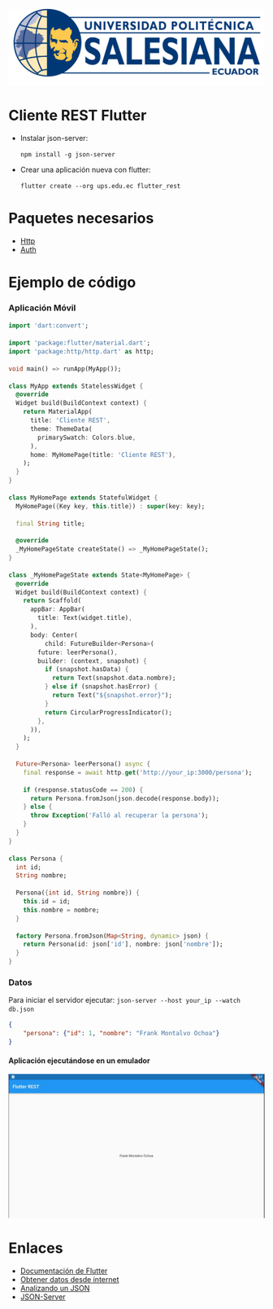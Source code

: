 <p align="center">
    <img src="resources/img/logo.png" />
</p>

# Cliente REST Flutter 

* Instalar json-server:

    `npm install -g json-server`

* Crear una aplicación nueva con flutter:

    `flutter create --org ups.edu.ec flutter_rest`

# Paquetes necesarios

- [Http](https://pub.dev/packages/http)
- [Auth](https://pub.dev/packages/firebase_auth)

# Ejemplo de código

### Aplicación Móvil 

```dart
import 'dart:convert';

import 'package:flutter/material.dart';
import 'package:http/http.dart' as http;

void main() => runApp(MyApp());

class MyApp extends StatelessWidget {
  @override
  Widget build(BuildContext context) {
    return MaterialApp(
      title: 'Cliente REST',
      theme: ThemeData(
        primarySwatch: Colors.blue,
      ),
      home: MyHomePage(title: 'Cliente REST'),
    );
  }
}

class MyHomePage extends StatefulWidget {
  MyHomePage({Key key, this.title}) : super(key: key);

  final String title;

  @override
  _MyHomePageState createState() => _MyHomePageState();
}

class _MyHomePageState extends State<MyHomePage> {
  @override
  Widget build(BuildContext context) {
    return Scaffold(
      appBar: AppBar(
        title: Text(widget.title),
      ),
      body: Center(
          child: FutureBuilder<Persona>(
        future: leerPersona(),
        builder: (context, snapshot) {
          if (snapshot.hasData) {
            return Text(snapshot.data.nombre);
          } else if (snapshot.hasError) {
            return Text("${snapshot.error}");
          }
          return CircularProgressIndicator();
        },
      )),
    );
  }

  Future<Persona> leerPersona() async {
    final response = await http.get('http://your_ip:3000/persona');

    if (response.statusCode == 200) {
      return Persona.fromJson(json.decode(response.body));
    } else {
      throw Exception('Falló al recuperar la persona');
    }
  }
}

class Persona {
  int id;
  String nombre;

  Persona({int id, String nombre}) {
    this.id = id;
    this.nombre = nombre;
  }

  factory Persona.fromJson(Map<String, dynamic> json) {
    return Persona(id: json['id'], nombre: json['nombre']);
  }
}
```

### Datos

Para iniciar el servidor ejecutar:  `json-server --host your_ip --watch db.json`

```json
{
    "persona": {"id": 1, "nombre": "Frank Montalvo Ochoa"}
}
```
#### Aplicación ejecutándose en un emulador

<p align="center">
    <img src="resources/img/app.jpg" />
</p>

# Enlaces

- [Documentación de Flutter](https://flutter-es.io/docs)
- [Obtener datos desde internet](https://flutter-es.io/docs/cookbook/networking/fetch-data)
- [Analizando un JSON](https://flutter-es.io/docs/cookbook/networking/background-parsing)
- [JSON-Server](https://github.com/typicode/json-server)


